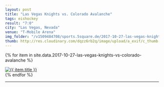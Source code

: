 ```yaml
---
layout: post
title: "Las Vegas Knights vs. Colorado Avalanche"
tags: eishockey
result: "7:0"
city: "Las Vegas, Nevada"
venue: "T-Mobile Arena"
img_folder: "/v1509484708/sports.5square.de/2017-10-27-las-vegas-knights-vs-colorado-avalanche/"
thumb: http://res.cloudinary.com/dqzz6rb2q/image/upload/a_exif/c_thumb,g_center,h_251,w_251/v1509484708/sports.5square.de/2017-10-27-las-vegas-knights-vs-colorado-avalanche/IMG_2734.jpg
---
```

{% for item in site.data.2017-10-27-las-vegas-knights-vs-colorado-avalanche %}
<div class="media">
  <a href="{{ site.img_baseurl }}{{ page.img_folder }}{{ item.file }}"><img src="{{ site.img_baseurl }}{{ site.img_thumb }}{{ page.img_folder }}{{ item.file }}" alt="{{ item.title }}" title="{{ item.title }}" /></a>
</div>
{% endfor %}

<hr>

<div class="media">
  <a href="{{ site.img_baseurl }}{{ post.img_folder }}IMG_2735.jpg"><img src="{{ site.img_baseurl }}{{ site.img_thumb}}{{ post.img_folder }}IMG_2735.jpg" alt="" title="This right here is a caption." /></a>
</div>
<div class="media">
  <a href="{{ site.img_baseurl }}{{ post.img_folder }}IMG_2736.jpg"><img src="{{ site.img_baseurl }}{{ site.img_thumb}}{{ post.img_folder }}IMG_2736.jpg" alt="" title="This right here is a caption." /></a>
</div>
<div class="media">
  <a href="{{ site.img_baseurl }}{{ post.img_folder }}IMG_2738.jpg"><img src="{{ site.img_baseurl }}{{ site.img_thumb}}{{ post.img_folder }}IMG_2738.jpg" alt="" title="This right here is a caption." /></a>
</div>
<div class="media">
  <a href="{{ site.img_baseurl }}{{ post.img_folder }}IMG_2741.jpg"><img src="{{ site.img_baseurl }}{{ site.img_thumb}}{{ post.img_folder }}IMG_2741.jpg" alt="" title="This right here is a caption." /></a>
</div>
<div class="media">
  <a href="{{ site.img_baseurl }}{{ post.img_folder }}IMG_2742.jpg"><img src="{{ site.img_baseurl }}{{ site.img_thumb}}{{ post.img_folder }}IMG_2742.jpg" alt="" title="This right here is a caption." /></a>
</div>
<div class="media">
  <a href="{{ site.img_baseurl }}{{ post.img_folder }}IMG_2742.jpg"><img src="{{ site.img_baseurl }}{{ site.img_thumb}}{{ post.img_folder }}IMG_2742.jpg" alt="" title="This right here is a caption." /></a>
</div>
<div class="media">
  <a href="{{ site.img_baseurl }}{{ post.img_folder }}IMG_2742.jpg"><img src="{{ site.img_baseurl }}{{ site.img_thumb}}{{ post.img_folder }}IMG_2742.jpg" alt="" title="This right here is a caption." /></a>
</div>
<div class="media">
  <a href="{{ site.img_baseurl }}{{ post.img_folder }}IMG_2743.jpg"><img src="{{ site.img_baseurl }}{{ site.img_thumb}}{{ post.img_folder }}IMG_2743.jpg" alt="" title="This right here is a caption." /></a>
</div>
<div class="media">
  <a href="{{ site.img_baseurl }}{{ post.img_folder }}IMG_2746.jpg"><img src="{{ site.img_baseurl }}{{ site.img_thumb}}{{ post.img_folder }}IMG_2746.jpg" alt="" title="This right here is a caption." /></a>
</div>
<div class="media">
  <a href="{{ site.img_baseurl }}{{ post.img_folder }}IMG_2749.jpg"><img src="{{ site.img_baseurl }}{{ site.img_thumb}}{{ post.img_folder }}IMG_2749.jpg" alt="" title="This right here is a caption." /></a>
</div>
<div class="media">
  <a href="{{ site.img_baseurl }}{{ post.img_folder }}IMG_2756.jpg"><img src="{{ site.img_baseurl }}{{ site.img_thumb}}{{ post.img_folder }}IMG_2756.jpg" alt="" title="This right here is a caption." /></a>
</div>
<div class="media">
  <a href="{{ site.img_baseurl }}{{ post.img_folder }}IMG_2760.jpg"><img src="{{ site.img_baseurl }}{{ site.img_thumb}}{{ post.img_folder }}IMG_2760.jpg" alt="" title="This right here is a caption." /></a>
</div>
<div class="media">
  <a href="{{ site.img_baseurl }}{{ post.img_folder }}IMG_2768.jpg"><img src="{{ site.img_baseurl }}{{ site.img_thumb}}{{ post.img_folder }}IMG_2768.jpg" alt="" title="This right here is a caption." /></a>
</div>
<div class="media">
  <a href="http://res.cloudinary.com/dqzz6rb2q/video/upload/br_300,vc_h264/v1509492132/IMG_2744_i1xq4x.mov"><img src="http://res.cloudinary.com/dqzz6rb2q/video/upload/br_300,c_thumb,h_251,vc_h264,w_251/v1509492132/IMG_2744_i1xq4x.jpg" alt="" title="This right here is a caption." /></a>
</div>
